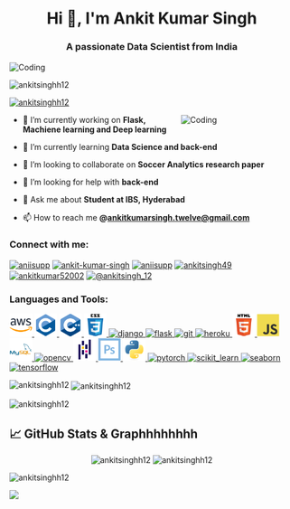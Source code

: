 <h1 align="center">Hi 👋, I'm Ankit Kumar Singh</h1>
<h3 align="center">A passionate Data Scientist from India</h3>
<img align="center" alt="Coding" width="1200" src="https://scontent.fhyd2-2.fna.fbcdn.net/v/t39.30808-6/298316516_106449672174259_8451349358595685682_n.jpg?_nc_cat=110&ccb=1-7&_nc_sid=730e14&_nc_ohc=pwGCgGvwRowAX_QrP9H&tn=3N4FuHm3acIDoMo8&_nc_ht=scontent.fhyd2-2.fna&oh=00_AT-Wtax8KSAUNfjyzA_PAJqryGeHo5bnH5Th3RPf4-mRyA&oe=62F8C5FE">

<p align="left"> <img src="https://komarev.com/ghpvc/?username=ankitsinghh12&label=Profile%20views&color=0e75b6&style=flat" alt="ankitsinghh12" /> </p>

<p align="left"> <a href="https://github.com/ryo-ma/github-profile-trophy"><img src="https://github-profile-trophy.vercel.app/?username=ankitsinghh12" alt="ankitsinghh12" /></a> </p>

<img align="right" alt="Coding" width="200" src="https://scontent.fhyd2-1.fna.fbcdn.net/v/t39.30808-6/298529505_106456435506916_2686705956151011339_n.jpg?_nc_cat=101&ccb=1-7&_nc_sid=730e14&_nc_ohc=35BT2AWcbiAAX_lbi5v&_nc_ht=scontent.fhyd2-1.fna&oh=00_AT_OVL7vU_p5IXvHDW3hxwnK-WjVKYxSv3jXlDea6-9oQg&oe=62F9D266">

- 🔭 I’m currently working on **Flask, Machiene learning and Deep learning**

- 🌱 I’m currently learning **Data Science and back-end**

- 👯 I’m looking to collaborate on **Soccer Analytics research paper**

- 🤝 I’m looking for help with **back-end**

- 💬 Ask me about **Student at IBS, Hyderabad**

- 📫 How to reach me **@ankitkumarsingh.twelve@gmail.com**

<h3 align="left">Connect with me:</h3>
<p align="left">
<a href="https://twitter.com/aniisuppp" target="blank"><img align="center" src="https://raw.githubusercontent.com/rahuldkjain/github-profile-readme-generator/master/src/images/icons/Social/twitter.svg" alt="aniisupp" height="30" width="40" /></a>
<a href="https://www.linkedin.com/in/ankit-kumar-singh-3795451b5/" target="blank"><img align="center" src="https://raw.githubusercontent.com/rahuldkjain/github-profile-readme-generator/master/src/images/icons/Social/linked-in-alt.svg" alt="ankit-kumar-singh" height="30" width="40" /></a>
<a href="https://www.instagram.com/aniisupp/" target="blank"><img align="center" src="https://raw.githubusercontent.com/rahuldkjain/github-profile-readme-generator/master/src/images/icons/Social/instagram.svg" alt="aniisupp" height="30" width="40" /></a>
<a href="https://www.codechef.com/users/ankitsingh49" target="blank"><img align="center" src="https://cdn.jsdelivr.net/npm/simple-icons@3.1.0/icons/codechef.svg" alt="ankitsingh49" height="30" width="40" /></a>
<a href="https://www.hackerrank.com/ankitkumar52002" target="blank"><img align="center" src="https://raw.githubusercontent.com/rahuldkjain/github-profile-readme-generator/master/src/images/icons/Social/hackerrank.svg" alt="ankitkumar52002" height="30" width="40" /></a>
<a href="https://www.leetcode.com/@ankitsingh_12" target="blank"><img align="center" src="https://raw.githubusercontent.com/rahuldkjain/github-profile-readme-generator/master/src/images/icons/Social/leet-code.svg" alt="@ankitsingh_12" height="30" width="40" /></a>
</p>

<h3 align="left">Languages and Tools:</h3>
<p align="left"> <a href="https://aws.amazon.com" target="_blank" rel="noreferrer"> <img src="https://raw.githubusercontent.com/devicons/devicon/master/icons/amazonwebservices/amazonwebservices-original-wordmark.svg" alt="aws" width="40" height="40"/> </a> <a href="https://www.cprogramming.com/" target="_blank" rel="noreferrer"> <img src="https://raw.githubusercontent.com/devicons/devicon/master/icons/c/c-original.svg" alt="c" width="40" height="40"/> </a> <a href="https://www.w3schools.com/cpp/" target="_blank" rel="noreferrer"> <img src="https://raw.githubusercontent.com/devicons/devicon/master/icons/cplusplus/cplusplus-original.svg" alt="cplusplus" width="40" height="40"/> </a> <a href="https://www.w3schools.com/css/" target="_blank" rel="noreferrer"> <img src="https://raw.githubusercontent.com/devicons/devicon/master/icons/css3/css3-original-wordmark.svg" alt="css3" width="40" height="40"/> </a> <a href="https://www.djangoproject.com/" target="_blank" rel="noreferrer"> <img src="https://cdn.worldvectorlogo.com/logos/django.svg" alt="django" width="40" height="40"/> </a> <a href="https://flask.palletsprojects.com/" target="_blank" rel="noreferrer"> <img src="https://www.vectorlogo.zone/logos/pocoo_flask/pocoo_flask-icon.svg" alt="flask" width="40" height="40"/> </a> <a href="https://git-scm.com/" target="_blank" rel="noreferrer"> <img src="https://www.vectorlogo.zone/logos/git-scm/git-scm-icon.svg" alt="git" width="40" height="40"/> </a> <a href="https://heroku.com" target="_blank" rel="noreferrer"> <img src="https://www.vectorlogo.zone/logos/heroku/heroku-icon.svg" alt="heroku" width="40" height="40"/> </a> <a href="https://www.w3.org/html/" target="_blank" rel="noreferrer"> <img src="https://raw.githubusercontent.com/devicons/devicon/master/icons/html5/html5-original-wordmark.svg" alt="html5" width="40" height="40"/> </a> <a href="https://developer.mozilla.org/en-US/docs/Web/JavaScript" target="_blank" rel="noreferrer"> <img src="https://raw.githubusercontent.com/devicons/devicon/master/icons/javascript/javascript-original.svg" alt="javascript" width="40" height="40"/> </a> <a href="https://www.mysql.com/" target="_blank" rel="noreferrer"> <img src="https://raw.githubusercontent.com/devicons/devicon/master/icons/mysql/mysql-original-wordmark.svg" alt="mysql" width="40" height="40"/> </a> <a href="https://opencv.org/" target="_blank" rel="noreferrer"> <img src="https://www.vectorlogo.zone/logos/opencv/opencv-icon.svg" alt="opencv" width="40" height="40"/> </a> <a href="https://pandas.pydata.org/" target="_blank" rel="noreferrer"> <img src="https://raw.githubusercontent.com/devicons/devicon/2ae2a900d2f041da66e950e4d48052658d850630/icons/pandas/pandas-original.svg" alt="pandas" width="40" height="40"/> </a> <a href="https://www.photoshop.com/en" target="_blank" rel="noreferrer"> <img src="https://raw.githubusercontent.com/devicons/devicon/master/icons/photoshop/photoshop-line.svg" alt="photoshop" width="40" height="40"/> </a> <a href="https://www.python.org" target="_blank" rel="noreferrer"> <img src="https://raw.githubusercontent.com/devicons/devicon/master/icons/python/python-original.svg" alt="python" width="40" height="40"/> </a> <a href="https://pytorch.org/" target="_blank" rel="noreferrer"> <img src="https://www.vectorlogo.zone/logos/pytorch/pytorch-icon.svg" alt="pytorch" width="40" height="40"/> </a> <a href="https://scikit-learn.org/" target="_blank" rel="noreferrer"> <img src="https://upload.wikimedia.org/wikipedia/commons/0/05/Scikit_learn_logo_small.svg" alt="scikit_learn" width="40" height="40"/> </a> <a href="https://seaborn.pydata.org/" target="_blank" rel="noreferrer"> <img src="https://seaborn.pydata.org/_images/logo-mark-lightbg.svg" alt="seaborn" width="40" height="40"/> </a> <a href="https://www.tensorflow.org" target="_blank" rel="noreferrer"> <img src="https://www.vectorlogo.zone/logos/tensorflow/tensorflow-icon.svg" alt="tensorflow" width="40" height="40"/> </a> </p>

<p><img align="left" src="https://github-readme-stats.vercel.app/api/top-langs?username=ankitsinghh12&show_icons=true&locale=en&layout=compact&theme=chartreuse-dark&langs_count=10" alt="ankitsinghh12" /></p>

<p>&nbsp;<img align="center" src="https://github-readme-stats.vercel.app/api?username=ankitsinghh12&show_icons=true&locale=en&theme=chartreuse-dark&include_all_commits=false&private_count=true" alt="ankitsinghh12" /></p>

<p><img align="center" src="https://github-readme-streak-stats.herokuapp.com/?user=ankitsinghh12&theme=chartreuse-dark&border_radius=30.0" alt="ankitsinghh12" /></p>

## 📈 GitHub Stats & Graphhhhhhhh

<p align="center">
<img width="49%" src="https://github-readme-stats.vercel.app/api?username=ankitsinghh12&show_icons=true&locale=en" alt="ankitsinghh12" />
<img width="49%" src="https://github-readme-streak-stats.herokuapp.com/?user=ankitsinghh12&" alt="ankitsinghh12" />
</p>
<p><img src="https://github-readme-stats.vercel.app/api/top-langs?username=ankitsinghh12&show_icons=true&locale=en&layout=compact" alt="ankitsinghh12" /></p>


<p><img src="https://activity-graph.herokuapp.com/graph?username=ankitsinghh12&theme=xcode"></p>
